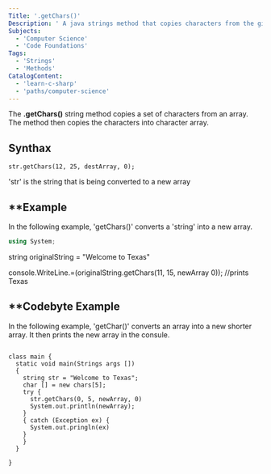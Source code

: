 ```yaml
---
Title: '.getChars()'
Description: ' A java strings method that copies characters from the given string into the destination character array.'
Subjects:
  - 'Computer Science'
  - 'Code Foundations'
Tags:
  - 'Strings'
  - 'Methods'
CatalogContent:
  - 'learn-c-sharp'
  - 'paths/computer-science'
---
```


The **.getChars()** string method copies a set of characters from an array. The method then copies the characters into character array.

## **Synthax**

```pseudo
str.getChars(12, 25, destArray, 0);
```

'str' is the string that is being converted to a new array 

## **Example

In the following example, 'getChars()' converts a 'string' into a new array. 

```cs
using System;
```

string originalString = "Welcome to Texas"

console.WriteLine.=(originalString.getChars(11, 15, newArray 0)); //prints Texas

## **Codebyte Example

In the following example, 'getChar()' converts an array into a new shorter array. It then prints the new array in the consule. 

```codebyte/csharp

class main {
  static void main(Strings args [])
  {
    string str = "Welcome to Texas";
    char [] = new chars[5];
    try {
      str.getChars(0, 5, newArray, 0)
      System.out.println(newArray);
    }
    { catch (Exception ex) {
      System.out.pringln(ex)
    }
    }
  }

}
```
